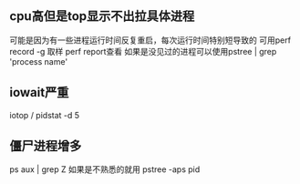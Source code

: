 ## cpu高但是top显示不出拉具体进程
可能是因为有一些进程运行时间反复重启，每次运行时间特别短导致的
可用perf record -g 取样 perf report查看 
如果是没见过的进程可以使用pstree | grep 'process name'

## iowait严重 
iotop / pidstat -d 5

## 僵尸进程增多
ps aux | grep Z
如果是不熟悉的就用 pstree -aps pid